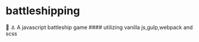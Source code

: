 # battleshipping
:ship:  :anchor: A  javascript battleship game #### utilizing vanilla js,gulp,webpack and scss

